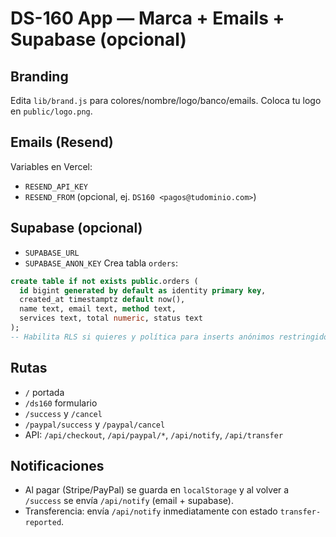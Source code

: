 # DS-160 App — Marca + Emails + Supabase (opcional)

## Branding
Edita `lib/brand.js` para colores/nombre/logo/banco/emails. Coloca tu logo en `public/logo.png`.

## Emails (Resend)
Variables en Vercel:
- `RESEND_API_KEY`
- `RESEND_FROM` (opcional, ej. `DS160 <pagos@tudominio.com>`)

## Supabase (opcional)
- `SUPABASE_URL`
- `SUPABASE_ANON_KEY`
Crea tabla `orders`:
```sql
create table if not exists public.orders (
  id bigint generated by default as identity primary key,
  created_at timestamptz default now(),
  name text, email text, method text,
  services text, total numeric, status text
);
-- Habilita RLS si quieres y política para inserts anónimos restringidos
```

## Rutas
- `/` portada
- `/ds160` formulario
- `/success` y `/cancel`
- `/paypal/success` y `/paypal/cancel`
- API: `/api/checkout`, `/api/paypal/*`, `/api/notify`, `/api/transfer`

## Notificaciones
- Al pagar (Stripe/PayPal) se guarda en `localStorage` y al volver a `/success` se envía `/api/notify` (email + supabase).
- Transferencia: envía `/api/notify` inmediatamente con estado `transfer-reported`.
